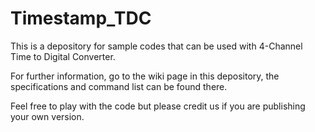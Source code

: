 # Timestamp_TDC
This is a depository for sample codes that can be used with 4-Channel Time to Digital Converter.

For further information, go to the wiki page in this depository, the specifications and command list can be found there.

Feel free to play with the code but please credit us if you are publishing your own version.
